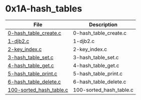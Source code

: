 # 0x1A-hash_tables

| File      | Description |
| ----------- | ----------- |
| [0-hash_table_create.c](./0-hash_table_create.c) | 0-hash_table_create.c |
| [1-djb2.c](./1-djb2.c) | 1-djb2.c |
| [2-key_index.c](./2-key_index.c) | 2-key_index.c |
| [3-hash_table_set.c](./3-hash_table_set.c) | 3-hash_table_set.c |
| [4-hash_table_get.c](./4-hash_table_get.c) | 4-hash_table_get.c |
| [5-hash_table_print.c](./5-hash_table_print.c) | 5-hash_table_print.c |
| [6-hash_table_delete.c](./6-hash_table_delete.c) | 6-hash_table_delete.c |
| [100-sorted_hash_table.c](./100-sorted_hash_table.c) | 100-sorted_hash_table.c |
